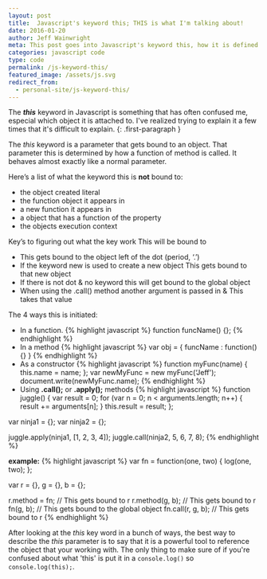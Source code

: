 ```yaml
---
layout: post
title:  Javascript's keyword this; THIS is what I'm talking about!
date: 2016-01-20
author: Jeff Wainwright
meta: This post goes into Javascript's keyword this, how it is defined & why it is misunderstood
categories: javascript code
type: code
permalink: /js-keyword-this/
featured_image: /assets/js.svg
redirect_from:
  - personal-site/js-keyword-this/
---
```


The _**this**_ keyword in Javascript is something that has often confused me, especial which object it is attached to. I've realized trying to explain it a few times that it's difficult to explain.
{: .first-paragraph }

The _this_ keyword is a parameter that gets bound to an object. That parameter this is determined by how a function of method is called. It behaves almost exactly like a normal parameter.

Here’s a list of what the keyword this is **not** bound to:

- the object created literal
- the function object it appears in
- a new function it appears in
- a object that has a function of the property
- the objects execution context

Key’s to figuring out what the key work This will be bound to

- This gets bound to the object left of the dot (period, ‘.’)
- If the keyword new is used to create a new object This gets bound to that new object
- If there is not dot & no keyword this will get bound to the global object
- When using the .call() method another argument is passed in & This takes that value

The 4 ways this is initiated:

- In a function.
{% highlight javascript %}
function funcName() {};
{% endhighlight %}
- In a method
{% highlight javascript %}
var obj = {
     funcName : function() {}
}
{% endhighlight %}
- As a constructor
{% highlight javascript %}
function myFunc(name) {
     this.name = name;
};
var newMyFunc = new myFunc(‘Jeff');
document.write(newMyFunc.name);
{% endhighlight %}
- Using **.call();** or **.apply();** methods
{% highlight javascript %}
function juggle() {
  var result = 0;
  for (var n = 0; n < arguments.length; n++) {
   result += arguments[n];
  }
  this.result = result;
};

var ninja1 = {};
var ninja2 = {};

juggle.apply(ninja1, [1, 2, 3, 4]);
juggle.call(ninja2, 5, 6, 7, 8);
{% endhighlight %}

**example:**
{% highlight javascript %}
var fn = function(one, two) {
    log(one, two);
};

var r = {},
    g = {},
    b = {};

r.method = fn; // This gets bound to r
r.method(g, b); // This gets bound to r
fn(g, b); // This gets bound to the global object
fn.call(r, g, b); // This gets bound to r
{% endhighlight %}

After looking at the _this_ key word in a bunch of ways, the best way to describe the _this_ parameter is to say that it is a powerful tool to reference the object that your working with. The only thing to make sure of if you're confused about what 'this' is put it in a `console.log()` so `console.log(this);`.
